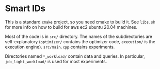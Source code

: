 # Smart IDs
This is a standard `cmake` project, so you need cmake to build it. See `libs.sh` for more info on how to build for aws ec2 ubuntu 20.04 machines.

Most of the code is in `src/` directory. The names of the subdirectories are self-explanatory (`optimizer/` contains the optimizer code, `execution/` is the execution engine). `src/main.cpp` contains experiments.

Directories named `*_workload/` contain data and queries. In particular, `job_light_workload/` is used for most experiments.
